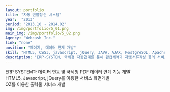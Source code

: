 ```yaml
---
layout: portfolio
title: "자동 연말정산 시스템"
year:  "2013"
period: "2013.10 - 2014.02"
img: /img/portfolio/5_01.png
main_img: /img/portfolio/5_02.png
Agency: "Webcash Inc."
link: "none"
position: "페이지, 데이터 연계 개발"
skill: "HTML5, CSS3, javascript, jQuery, JAVA, AJAX, PostgreSQL, Apache Tomcat, JexFramework, OZ"
description: "ERP-SYSTEM, 국세청 자동연계를 통해 환급세액과 자동서류작성 등의 서비스를 제공하는 연말정산 컨텐츠"
---
```

ERP SYSTEM과 데이터 연동 및 국세청 PDF 데이터 연계 기능 개발<br>
HTML5, Javascript, jQuery를 이용한 서비스 화면개발 <br>
OZ를 이용한 출력물 서비스 개발
